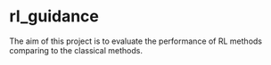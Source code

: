 # rl_guidance
The aim of this project is to evaluate the performance of RL methods comparing to the classical methods.
